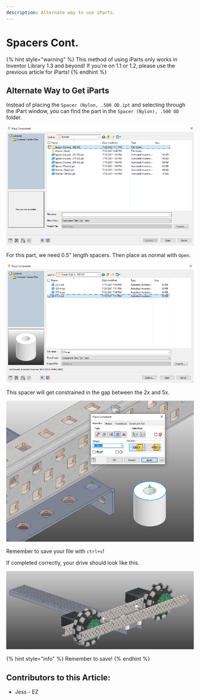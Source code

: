 ```yaml
---
description: Alternate way to use iParts.
---
```


# Spacers Cont.

{% hint style="warning" %}
This method of using iParts only works in Inventor Library 1.3 and beyond!  If you're on 1.1 or 1.2, please use the previous article for iParts!
{% endhint %}

## Alternate Way to Get iParts

Instead of placing the `Spacer (Nylon, .500 OD.ipt` and selecting through the iPart window, you can find the part in the `Spacer (Nylon), .500 OD` folder.&#x20;

![Spacers Folder](<../../../../.gitbook/assets/image (111).png>)

&#x20;For this part, we need 0.5" length spacers.  Then place as normal with `Open`.&#x20;

![0.5" OD Nylon Spacer Folder](<../../../../.gitbook/assets/image (112).png>)

This spacer will get constrained in the gap between the 2x and 5x.&#x20;

![Insert Constraint between Spacer and 5x](<../../../../.gitbook/assets/image (113).png>)

Remember to save your file with `ctrl+s`!

If completed correctly, your drive should look like this.

![Completed Half of Drive with Spacers](<../../../../.gitbook/assets/image (116).png>)

{% hint style="info" %}
Remember to save!
{% endhint %}



## Contributors to this Article: <a href="#contributors-to-this-article" id="contributors-to-this-article"></a>

* Jess - EZ
